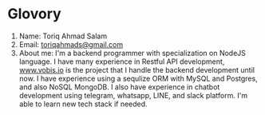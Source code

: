 # Glovory

1. Name: Toriq Ahmad Salam
2. Email: toriqahmads@gmail.com
3. About me: I'm a backend programmer with specialization on NodeJS language. I have many experience in Restful API development, www.vobis.io is the project that I handle the backend development until now. I have experience using a sequlize ORM with MySQL and Postgres, and also NoSQL MongoDB. I also have experience in chatbot development using telegram, whatsapp, LINE, and slack platform. I'm able to learn new tech stack if needed.